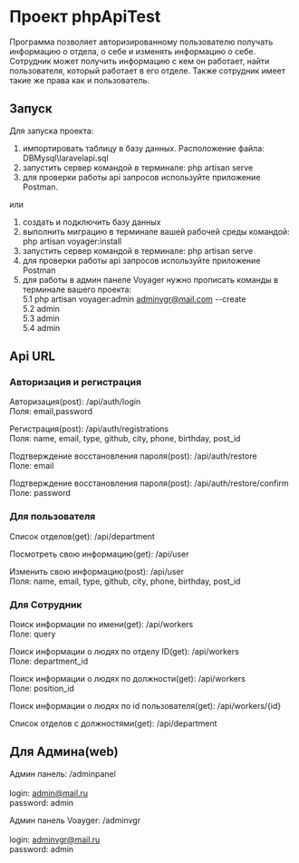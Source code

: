 # Проект phpApiTest<br>
Программа позволяет авторизированному пользователю получать информацию о отдела, о себе и изменять информацию о себе. Сотрудник может получить информацию с кем он работает, найти пользователя, который работает в его отделе. Также сотрудник имеет такие же права как и пользователь.

## Запуск<br>
Для запуска проекта:
1. импортировать таблицу в базу данных. Расположение файла: DBMysql\laravelapi.sql
2. запустить сервер командой в терминале: php artisan serve
3. для проверки работы api запросов используйте приложение Postman.

или

1. создать и подключить базу данных
2. выполнить миграцию в терминале вашей рабочей среды командой: php artisan voyager:install
3. запустить сервер командой в терминале: php artisan serve
4. для проверки работы api запросов используйте приложение Postman
5. для работы в админ панеле Voyager нужно прописать команды в терминале вашего проекта:<br>
	5.1 php artisan voyager:admin adminvgr@mail.com --create<br>
	5.2 admin<br>
	5.3 admin<br>
	5.4 admin<br>


## Api URL<br>
### Авторизация и регистрация<br>
Авторизация(post):
    /api/auth/login<br>
 Поля: email,password
  
Регистрация(post):
     /api/auth/registrations<br>
Поля: name, email, type, github, city, phone, birthday, post_id

Подтверждение восстановления пароля(post):
     /api/auth/restore<br>
Поле: email

Подтверждение восстановления пароля(post):
     /api/auth/restore/confirm<br>
Поле: password

### Для пользователя<br>
Список отделов(get):
    /api/department<br>
 
Посмотреть свою информацию(get):
    /api/user<br>
 
Изменить свою информацию(post):
    /api/user<br>
 Поля: name, email, type, github, city, phone, birthday, post_id
    
### Для Сотрудник<br>
Поиск информации по имени(get):
   /api/workers<br>
Поле: query

Поиск информации о людях по отделу ID(get):
   /api/workers<br>
Поле: department_id

Поиск информации о людях по должности(get):
   /api/workers<br>
Поле: position_id

Поиск информации о людях по id пользователя(get):
   /api/workers/{id}<br>

Список отделов c должностями(get):
    /api/department<br>
    
## Для Админа(web)<br>   
Админ панель:
   /adminpanel<br>  
login: admin@mail.ru  
password: admin<br>  

Админ панель Voayger:
   /adminvgr<br>   
login: adminvgr@mail.ru  
password: admin<br>  
    
    
   
   
   
   
   
   
   
   

